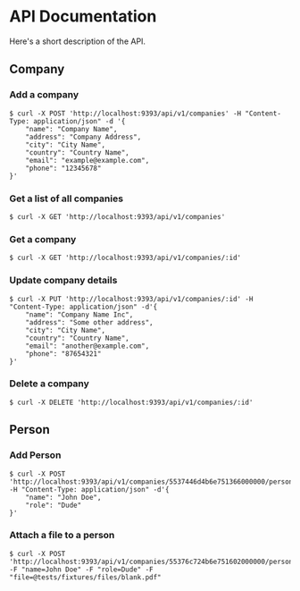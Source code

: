 # API Documentation

Here's a short description of the API.

## Company

### Add a company

	$ curl -X POST 'http://localhost:9393/api/v1/companies' -H "Content-Type: application/json" -d '{
		"name": "Company Name",
		"address": "Company Address",
		"city": "City Name",
		"country": "Country Name",
		"email": "example@example.com",
		"phone": "12345678"
	}'
	
### Get a list of all companies

	$ curl -X GET 'http://localhost:9393/api/v1/companies'

### Get a company
	
	$ curl -X GET 'http://localhost:9393/api/v1/companies/:id'

### Update company details

	$ curl -X PUT 'http://localhost:9393/api/v1/companies/:id' -H "Content-Type: application/json" -d'{
		"name": "Company Name Inc",
		"address": "Some other address",
		"city": "City Name",
		"country": "Country Name",
		"email": "another@example.com",
		"phone": "87654321"	
	}'

### Delete a company

	$ curl -X DELETE 'http://localhost:9393/api/v1/companies/:id'

## Person

### Add Person

	$ curl -X POST 'http://localhost:9393/api/v1/companies/5537446d4b6e751366000000/persons' -H "Content-Type: application/json" -d'{
  		"name": "John Doe",
  		"role": "Dude"
	}'


### Attach a file to a person

	$ curl -X POST 'http://localhost:9393/api/v1/companies/55376c724b6e751602000000/persons' -F "name=John Doe" -F "role=Dude" -F "file=@tests/fixtures/files/blank.pdf"

